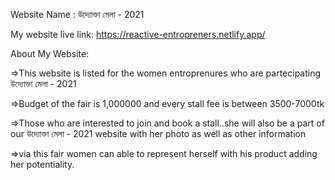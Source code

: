 Website Name : উদ্যোক্তা মেলা - 2021




My website live link: https://reactive-entropreners.netlify.app/



About My Website:

=>This website is listed for the women entroprenures who are partecipating উদ্যোক্তা মেলা - 2021

=>Budget of the fair is 1,000000 and every stall fee is between 3500-7000tk

=>Those who are interested to join and book a stall..she will also be a part of our উদ্যোক্তা মেলা - 2021 website with her photo as well as other information

=>via this fair women can able to represent herself with his product adding her potentiality.
